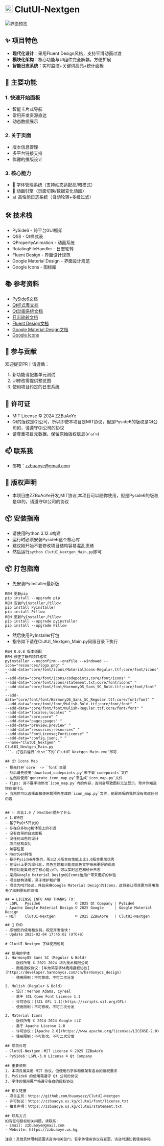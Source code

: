 # <img src="./resources/logo.png" width="24" height="24"> ClutUI-Nextgen

![界面预览](./preview/preview.png)  

## ✨ 项目特色
- **现代化设计**：采用Fluent Design风格，支持平滑动画过渡
- **模块化架构**：核心功能与UI组件完全解耦，方便扩展
- **智能日志系统**：实时监控+关键词高亮+统计面板

## 🚀 主要功能
### 1. 快速开始面板
- 智能卡片式导航
- 常用开发资源直达
- 动态数据展示

### 2. 关于页面
- 版本信息管理
- 多平台链接支持
- 优雅的排版设计

### 3. 核心能力
- 🎨 字体管理系统（支持动态适配亮/暗模式）
- 🌈 动画引擎（页面切换/数据变化动画）
- 📊 高性能日志系统（自动轮转+多级过滤）

## 🛠️ 技术栈 
- PySide6 - 跨平台GUI框架
- QSS - Qt样式表
- QPropertyAnimation - 动画系统
- RotatingFileHandler - 日志轮转
- Fluent Design - 界面设计规范
- Google Material Design - 界面设计规范
- Google Icons - 图标库

## 📚 参考资料
- [PySide6文档](https://doc.qt.io/qtforpython-6/index.html)
- [Qt样式表文档](https://doc.qt.io/qtforpython-6/PySide6/QtGui/QSS.html)
- [Qt动画系统文档](https://doc.qt.io/qtforpython-6/PySide6/QtCore/QPropertyAnimation.html)
- [日志轮转文档](https://docs.python.org/3/library/logging.handlers.html#logging.handlers.RotatingFileHandler)
- [Fluent Design文档](https://docs.microsoft.com/en-us/windows/apps/design/style/color)
- [Google Material Design文档](https://material.io/design)
- [Google Icons](https://fonts.google.com/icons)


## 🤝 参与贡献
欢迎提交PR！请遵循：
1. 新功能请配套单元测试
2. UI修改需提供预览图
3. 使用项目约定的日志系统

## 📄 许可证
* MIT License © 2024 ZZBuAoYe  
* Qt的版权是Qt公司，所以即使本项目是MIT协议，但是Pyside6的版权是Qt公司的，请遵守Qt公司的协议
* 请尊重项目元数据，保留原始版权信息(ฅ´ω`ฅ)

## 📫 联系我
- 邮箱：zzbuaoye@gmail.com

## 📝 版权声明
- 本项目由ZZBuAoYe开发,MIT协议,本项目可以随你使用，但是Pyside6的版权是Qt的，请遵守Qt公司的协议

## 📦 安装指南
- 请使用Python 3.12.x构建
- 运行时必须安装Pyside6这个核心库
- 建议刚开始不要修改项目结构容易混乱思绪
- 然后运行`python ClutUI_Nextgen_Main.py`即可

## 📦 打包指南
- 先安装PyInstaller最新版
```batch
REM 更新pip
pip install --upgrade pip
REM 安装PyInstaller,Pillow
pip install Pyinstaller 
pip install Pillow
REM 更新PyInstaller,Pillow
pip install --upgrade pyinstaller
pip install --upgrade Pillow
```
- 然后使用PyInstaller打包
- 指令如下请在ClutUI_Nextgen_Main.py同级目录下执行
```batch
REM 0.0.8 版本适配
REM 修正了新的项目格式
pyinstaller --noconfirm --onefile --windowed --icon="resources/logo.png" ^
--add-data="core/font/icons/MaterialIcons-Regular.ttf;core/font/icons" ^
--add-data="core/font/icons/codepoints;core/font/icons" ^
--add-data="core/font/icons/statement.txt;core/font/icons" ^
--add-data="core/font/font/HarmonyOS_Sans_SC_Bold.ttf;core/font/font" ^
--add-data="core/font/font/HarmonyOS_Sans_SC_Regular.ttf;core/font/font" ^
--add-data="core/font/font/Mulish-Bold.ttf;core/font/font" ^
--add-data="core/font/font/Mulish-Regular.ttf;core/font/font" ^
--add-data="locales;locales" ^
--add-data="core;core" ^
--add-data="pages;pages" ^
--add-data="preview;preview" ^
--add-data="resources;resources" ^
--add-data="FontLicense;FontLicense" ^
--add-data="config.json;." ^
--name="ClutUI_Nextgen" ^
ClutUI_Nextgen_Main.py
```- 打包后运行`dist`下的`ClutUI_Nextgen_Main.exe`即可

## 📦 Icons Map
- 预先打开`core` -> `font`目录
- 然后请先使用`download_codepoints.py`来下载`codepoints`文件
- 在然后使用`generate_icon_map.py`来生成`icon_map.py`文件
- Tips: 请不要手动修改`icon_map.py`内的内容，否则会导致图标无法显示，除非你知道你在做什么
> 当然你可以选择直接使用我预先生成的`icon_map.py`文件，他是原版的我并没有修改任何内容


## ✨ 对比1.0 / NextGen提升了什么
> 1.0特性
- 基于PyQt5开发的
- 存在众多bug和体验上的不适
- 没有自带的日志面板
- 没任何出色的设计
- 项目结构混乱
- 兼容性差
> NextGen特性
- 基于Pyside6开发的，所以2.0版本在性能上比1.0版本更加优秀
- 在设计上更为现代化，亮色主题和只能亮暗色文字带来更好的观感
- 日志功能集成进了核心能力中，可以实时监控和统计日志
- 采用Google Material Design的Icons给用户带来更好的体验
- 项目结构清晰，易于维护和扩展
- 项目为MIT协议，并且采用Google Material Design的Icons，这将会让项目更为易用免去了绘制图标的烦恼

## ❤️ LICENSE INFO AND THANKS TO:
- LGPL   Pyside6                © 2025 Qt Company | PySide6 
- Apache Google Material Design © 2025 Google     | Google Material Design
- MIT    ClutUI-Nextgen         © 2025 ZZBuAoYe   | ClutUI-Nextgen

## 🍞 END
- 感谢您的使用和支持，祝您开发愉快！
- Update 2025-02-04 17:45:02 (UTC+8)

# ClutUI-Nextgen 字体使用说明

## 使用的字体
1. HarmonyOS Sans SC (Regular & Bold)
   - 版权所有 © 2021-2024 华为技术有限公司
   - 商用授权协议：[华为鸿蒙字体商用授权协议](https://developer.harmonyos.com/cn/harmonyos_design)
   - 使用限制：不可修改，不可二次分发

2. Mulish (Regular & Bold)
   - 设计：Vernon Adams, Cyreal
   - 基于 SIL Open Font License 1.1
   - 许可协议：[SIL OFL 1.1](https://scripts.sil.org/OFL)
   - 使用限制：不可修改，不可二次分发

3. Material Icons
   - 版权所有 © 2014-2024 Google LLC
   - 基于 Apache License 2.0
   - 许可协议：[Apache 2.0](https://www.apache.org/licenses/LICENSE-2.0)
   - 使用限制：不可修改，不可二次分发

## 项目许可
- ClutUI-Nextgen：MIT License © 2025 ZZBuAoYe
- PySide6：LGPL-3.0 License © Qt Company

## 重要说明
1. 本项目虽采用 MIT 协议，但使用的字体和框架有各自的授权要求
2. PySide6 的使用需遵守 Qt 公司的协议
3. 字体的使用需严格遵守各自的授权协议

## 相关链接
- 项目主页：https://github.com/buaoyezz/ClutUI-Nextgen
- 许可协议：https://zzbuaoye.us.kg/clutui/font/license.txt
- 相关声明：https://zzbuaoye.us.kg/clutui/statement.txt

## 联系方式
如有任何授权相关问题，请联系：
- Email: zzbuaoye@gmail.com
- Website: https://zzbuaoye.us.kg

注意：其他具体限制范围请咨询相关部门，若字体使用协议有变更，请及时通知我使用邮箱


